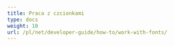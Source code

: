 ```yaml
---
title: Praca z czcionkami
type: docs
weight: 10
url: /pl/net/developer-guide/how-to/work-with-fonts/
---
```

